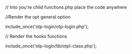 // Into you're child functions.php place the code anywhere

//Render the opt general option

include_once('otp-login/otp-login.php');

// Render the hooks functions

include_once('otp-login/lib/otpl-class.php');
